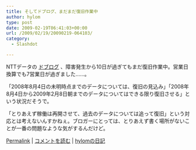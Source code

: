 ```yaml
---
title: そしてドブログ、まだまだ復旧作業中
author: hylom
type: post
date: 2009-02-19T06:41:03+00:00
url: /2009/02/19/20090219-064103/
category:
  - Slashdot

---
```

NTTデータの   [ドブログ][1] 、障害発生から10日が過ぎてもまだ復旧作業中。営業日換算でも7営業日が過ぎました……。

「2008年8月4日の未明時点までのデータについては、復旧の見込み」「2008年8月4日から2009年2月8日朝までのデータについてはできる限り復旧させる」という状況だそうで。

「とりあえず稼働は再開させて、過去のデータについては追って復旧」という対応とは考えないんすかねぇ。ブロガーにとっては、とりあえず書く場所がないことが一番の問題なような気がするんだけど。

  [Permalink][2] |   [コメントを読む][3] |   [hylomの日記][4]

 [1]: http://www.doblog.com/
 [2]: http://slashdot.jp/~hylom/journal/467952
 [3]: http://slashdot.jp/~hylom/journal/467952#acomments
 [4]: http://slashdot.jp/~hylom/journal/
